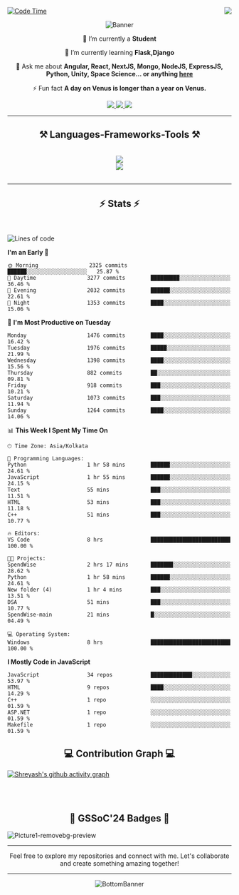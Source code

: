 <div>
 
<img align="right" src="https://visitor-badge.laobi.icu/badge?page_id=shreyash3087.shreyash3087" />

 [![Code Time](https://wakatime.com/badge/user/cd5f70df-e644-46f4-a03b-e1ce78615131.svg)](https://wakatime.com/@cd5f70df-e644-46f4-a03b-e1ce78615131)
 
</div>


<div align="center">
 
![Banner](https://github.com/user-attachments/assets/fe33d289-b057-4d85-ad76-3103802aa9e1)

</div>


<div align="center">
 
 🔭 I’m currently a **Student** 
 
 🌱 I’m currently learning **Flask,Django**

💬 Ask me about **Angular, React, NextJS, Mongo, NodeJS, ExpressJS, Python, Unity, Space Science... or anything [here](https://github.com/shreyash3087/shreyash3087/issues)**

⚡ Fun fact **A day on Venus is longer than a year on Venus.**

</div>
 
<div align="center"> 
  <a href="mailto:shreyash3087@gmail.com">
    <img src="https://img.shields.io/badge/Gmail-333333?style=for-the-badge&logo=gmail&logoColor=red" />
  </a>
  <a href="https://www.linkedin.com/in/shreyash-srivastava-1a1161280" target="_blank">
    <img src="https://img.shields.io/badge/LinkedIn-0077B5?style=for-the-badge&logo=linkedin&logoColor=white" target="_blank" />
  </a>
  <a href="https://github.com/shreyash3087" target="_blank">
     <img src="https://img.shields.io/badge/Github-FF5722?style=for-the-badge&logo=github&logoColor=white" target="_blank" />
  </a>
</div>
<hr/>
 
<h2 align="center">⚒️ Languages-Frameworks-Tools ⚒️</h2>
<br/>
<div align="center">
    <img src="https://skillicons.dev/icons?i=react,bootstrap,html,css,vscode,github,figma,cpp,vercel,netlify" /><br>
    <img src="https://skillicons.dev/icons?i=tailwind,git,nodejs,python,javascript,typescript,express,firebase,mongodb,nextjs,unity,azure,blender" /><br>
</div>

<br/>
<hr/>

<h2 align="center">⚡ Stats ⚡</h2>

<br>
<div>
 
 
<!--START_SECTION:waka-->
![Lines of code](https://img.shields.io/badge/From%20Hello%20World%20I%27ve%20Written-5.3%20million%20lines%20of%20code-blue)

**I'm an Early 🐤** 

```text
🌞 Morning                2325 commits        ██████░░░░░░░░░░░░░░░░░░░   25.87 % 
🌆 Daytime                3277 commits        █████████░░░░░░░░░░░░░░░░   36.46 % 
🌃 Evening                2032 commits        ██████░░░░░░░░░░░░░░░░░░░   22.61 % 
🌙 Night                  1353 commits        ████░░░░░░░░░░░░░░░░░░░░░   15.06 % 
```
📅 **I'm Most Productive on Tuesday** 

```text
Monday                   1476 commits        ████░░░░░░░░░░░░░░░░░░░░░   16.42 % 
Tuesday                  1976 commits        █████░░░░░░░░░░░░░░░░░░░░   21.99 % 
Wednesday                1398 commits        ████░░░░░░░░░░░░░░░░░░░░░   15.56 % 
Thursday                 882 commits         ██░░░░░░░░░░░░░░░░░░░░░░░   09.81 % 
Friday                   918 commits         ███░░░░░░░░░░░░░░░░░░░░░░   10.21 % 
Saturday                 1073 commits        ███░░░░░░░░░░░░░░░░░░░░░░   11.94 % 
Sunday                   1264 commits        ████░░░░░░░░░░░░░░░░░░░░░   14.06 % 
```


📊 **This Week I Spent My Time On** 

```text
🕑︎ Time Zone: Asia/Kolkata

💬 Programming Languages: 
Python                   1 hr 58 mins        ██████░░░░░░░░░░░░░░░░░░░   24.61 % 
JavaScript               1 hr 55 mins        ██████░░░░░░░░░░░░░░░░░░░   24.15 % 
Text                     55 mins             ███░░░░░░░░░░░░░░░░░░░░░░   11.51 % 
HTML                     53 mins             ███░░░░░░░░░░░░░░░░░░░░░░   11.18 % 
C++                      51 mins             ███░░░░░░░░░░░░░░░░░░░░░░   10.77 % 

🔥 Editors: 
VS Code                  8 hrs               █████████████████████████   100.00 % 

🐱‍💻 Projects: 
SpendWise                2 hrs 17 mins       ███████░░░░░░░░░░░░░░░░░░   28.62 % 
Python                   1 hr 58 mins        ██████░░░░░░░░░░░░░░░░░░░   24.61 % 
New folder (4)           1 hr 4 mins         ███░░░░░░░░░░░░░░░░░░░░░░   13.51 % 
DSA                      51 mins             ███░░░░░░░░░░░░░░░░░░░░░░   10.77 % 
SpendWise-main           21 mins             █░░░░░░░░░░░░░░░░░░░░░░░░   04.49 % 

💻 Operating System: 
Windows                  8 hrs               █████████████████████████   100.00 % 
```

**I Mostly Code in JavaScript** 

```text
JavaScript               34 repos            █████████████░░░░░░░░░░░░   53.97 % 
HTML                     9 repos             ████░░░░░░░░░░░░░░░░░░░░░   14.29 % 
C++                      1 repo              ░░░░░░░░░░░░░░░░░░░░░░░░░   01.59 % 
ASP.NET                  1 repo              ░░░░░░░░░░░░░░░░░░░░░░░░░   01.59 % 
Makefile                 1 repo              ░░░░░░░░░░░░░░░░░░░░░░░░░   01.59 % 
```




<!--END_SECTION:waka-->

</div>

<div>
  <div align="center" ><h2 align="center">💻 Contribution Graph 💻</h2></div>
 
  [![Shreyash's github activity graph](https://github-readme-activity-graph.vercel.app/graph?username=shreyash3087&hide_border=true&theme=github)](https://github.com/ashutosh00710/github-readme-activity-graph)
 
</div>

<br/><br/>

<h2 align="center">🔰 GSSoC'24 Badges 🔰</h2>

![Picture1-removebg-preview](https://github.com/user-attachments/assets/4ece96a5-043a-44df-b51b-40738d3603ff)

<div align="center"> 
  <hr/>
  Feel free to explore my repositories and connect with me. Let's collaborate and create something amazing together!
  <hr/>
</div>

<div align="center">
 
![BottomBanner](https://github.com/user-attachments/assets/7afe064f-9b9f-401d-bec1-35c8625bb3dc)

</div>

